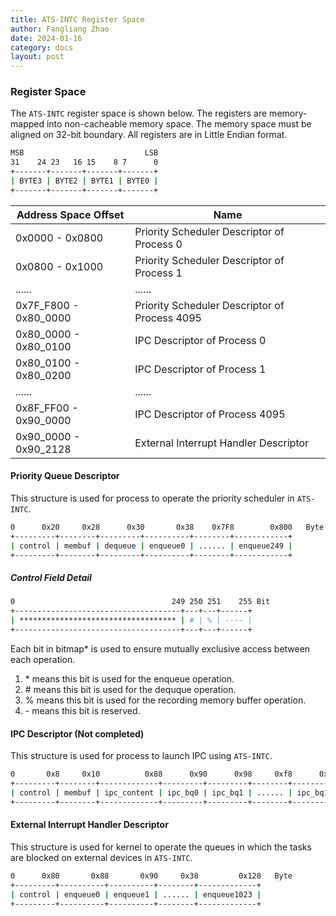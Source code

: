 ```yaml
---
title: ATS-INTC Register Space
author: Fangliang Zhao
date: 2024-01-16
category: docs
layout: post
---
```


### Register Space

The `ATS-INTC` register space is shown below. The registers are memory-mapped into non-cacheable memory space. The memory space must be aligned on 32-bit boundary. All registers are in Little Endian format.

```sh
MSB                           LSB
31    24 23   16 15    8 7      0
+-------+-------+-------+-------+
| BYTE3 | BYTE2 | BYTE1 | BYTE0 |
+-------+-------+-------+-------+
```

|  Address Space Offset  |                      Name                     |
| ---------------------- | --------------------------------------------- |
| 0x0000 - 0x0800        | Priority Scheduler Descriptor of Process 0    |
| 0x0800 - 0x1000        | Priority Scheduler Descriptor of Process 1    |
|        ......          |                    ......                     |
| 0x7F_F800 - 0x80_0000  | Priority Scheduler Descriptor of Process 4095 |
| 0x80_0000 - 0x80_0100  | IPC Descriptor of Process 0                   |
| 0x80_0100 - 0x80_0200  | IPC Descriptor of Process 1                   |
|        ......          |                  ......                       |
| 0x8F_FF00 - 0x90_0000  | IPC Descriptor of Process 4095                |
| 0x90_0000 - 0x90_2128  | External Interrupt Handler Descriptor         |

#### Priority Queue Descriptor

This structure is used for process to operate the priority scheduler in `ATS-INTC`.

```sh
0      0x20     0x28      0x30       0x38    0x7F8        0x800   Byte
+---------+--------+---------+----------+--------+------------+
| control | membuf | dequeue | enqueue0 | ...... | enqueue249 |
+---------+--------+---------+----------+--------+------------+
```

##### Control Field Detail

<!-- ```sh
0         8        16        24         32 Byte
+---------+---------+---------+---------+
| bitmap0 | bitmap1 | bitmap2 | bitmap3 |
+---------+---------+---------+---------+
``` -->

```sh
0                                   249 250 251    255 Bit
+-------------------------------------+---+---+------+
| *********************************** | # | % | ---- |
+-------------------------------------+---+---+------+
```

Each bit in bitmap* is used to ensure mutually exclusive access between each operation.
1. \* means this bit is used for the enqueue operation.
2. \# means this bit is used for the dequque operation.
3. % means this bit is used for the recording memory buffer operation.
4. \- means this bit is reserved.

#### IPC Descriptor (Not completed)

This structure is used for process to launch IPC using `ATS-INTC`.

```sh
0       0x8     0x10          0x88      0x90      0x98     0xf8      0x100   Byte
+---------+--------+-------------+---------+---------+--------+----------+
| control | membuf | ipc_content | ipc_bq0 | ipc_bq1 | ...... | ipc_bq14 |
+---------+--------+-------------+---------+---------+--------+----------+
```

#### External Interrupt Handler Descriptor

This structure is used for kernel to operate the queues in which the tasks are blocked on external devices in `ATS-INTC`.

```sh
0      0x80       0x88       0x90     0x38         0x128   Byte
+---------+----------+----------+--------+-------------+
| control | enqueue0 | enqueue1 | ...... | enqueue1023 |
+---------+----------+----------+--------+-------------+
```